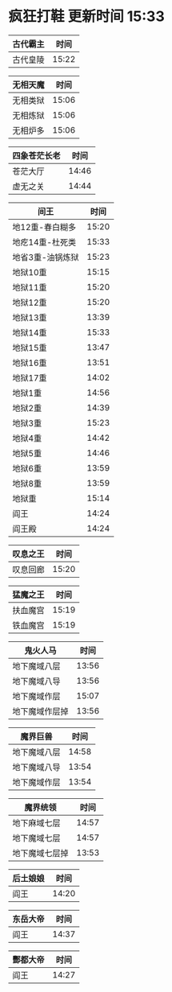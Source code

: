# 疯狂打鞋 更新时间 15:33

| 古代霸主   | 时间    |
|--------|-------|
| 古代皇陵 | 15:22 |

| 无相天魔   | 时间    |
|--------|-------|
| 无相类狱 | 15:06 |
| 无相炼狱 | 15:06 |
| 无相炉多 | 15:06 |

| 四象苍茫长老   | 时间    |
|--------|-------|
| 苍茫大厅 | 14:46 |
| 虚无之关 | 14:44 |

| 间王   | 时间    |
|--------|-------|
| 地12重-春白糊多 | 15:20 |
| 地疙14重-杜死类 | 15:33 |
| 地省3重-油锅炼狱 | 15:23 |
| 地狱10重 | 15:15 |
| 地狱11重 | 15:20 |
| 地狱12重 | 15:20 |
| 地狱13重 | 13:39 |
| 地狱14重 | 15:33 |
| 地狱15重 | 13:47 |
| 地狱16重 | 13:51 |
| 地狱17重 | 14:02 |
| 地狱1重 | 14:56 |
| 地狱2重 | 14:39 |
| 地狱3重 | 15:23 |
| 地狱4重 | 14:42 |
| 地狱5重 | 14:46 |
| 地狱6重 | 13:59 |
| 地狱8重 | 13:59 |
| 地狱重 | 15:14 |
| 阎王 | 14:24 |
| 阎王殿 | 14:24 |

| 叹息之王   | 时间    |
|--------|-------|
| 叹息回廊 | 15:20 |

| 猛魔之王   | 时间    |
|--------|-------|
| 扶血魔宫 | 15:19 |
| 铁血魔宫 | 15:19 |

| 鬼火人马   | 时间    |
|--------|-------|
| 地下魔域八层 | 13:56 |
| 地下魔域八导 | 13:56 |
| 地下魔域作层 | 15:07 |
| 地下魔域作层掉 | 13:56 |

| 魔界巨兽   | 时间    |
|--------|-------|
| 地下魔域八层 | 14:58 |
| 地下魔域八导 | 13:54 |
| 地下魔域作层 | 13:54 |

| 魔界统领   | 时间    |
|--------|-------|
| 地下麻域七层 | 14:57 |
| 地下魔域七层 | 14:57 |
| 地下魔域七层掉 | 13:53 |

| 后土娘娘   | 时间    |
|--------|-------|
| 阎王 | 14:20 |

| 东岳大帝   | 时间    |
|--------|-------|
| 阎王 | 14:37 |

| 酆都大帝   | 时间    |
|--------|-------|
| 阎王 | 14:27 |